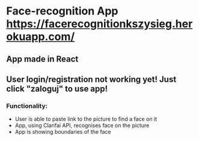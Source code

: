# Face-recognition App https://facerecognitionkszysieg.herokuapp.com/

## App made in React

## User login/registration not working yet! Just click "zaloguj" to use app!

### Functionality:

*	User is able to paste link to the picture to find a face on it
* App, using Clarifai API, recognises face on the picture
* App is showing boundaries of the face

									